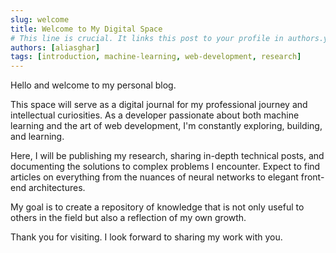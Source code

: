 ```yaml
---
slug: welcome
title: Welcome to My Digital Space
# This line is crucial. It links this post to your profile in authors.yml
authors: [aliasghar]
tags: [introduction, machine-learning, web-development, research]
---
```


Hello and welcome to my personal blog.

This space will serve as a digital journal for my professional journey and intellectual curiosities. As a developer passionate about both machine learning and the art of web development, I'm constantly exploring, building, and learning.

Here, I will be publishing my research, sharing in-depth technical posts, and documenting the solutions to complex problems I encounter. Expect to find articles on everything from the nuances of neural networks to elegant front-end architectures.

My goal is to create a repository of knowledge that is not only useful to others in the field but also a reflection of my own growth.

Thank you for visiting. I look forward to sharing my work with you.